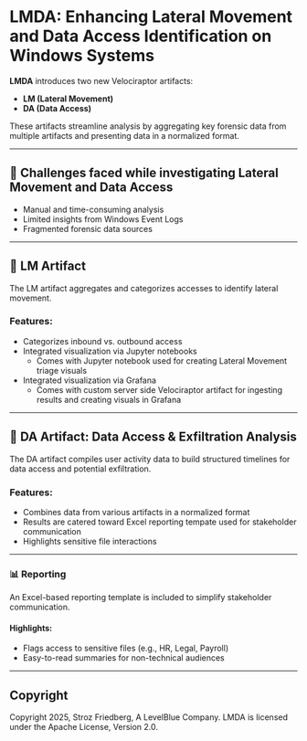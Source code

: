 # LMDA: Enhancing Lateral Movement and Data Access Identification on Windows Systems

**LMDA** introduces two new Velociraptor artifacts:
- **LM (Lateral Movement)**
- **DA (Data Access)**

These artifacts streamline analysis by aggregating key forensic data from multiple artifacts and presenting data in a normalized format.

---

## 🚧 Challenges faced while investigating Lateral Movement and Data Access
- Manual and time-consuming analysis
- Limited insights from Windows Event Logs
- Fragmented forensic data sources

---

## 🧭 LM Artifact
The LM artifact aggregates and categorizes accesses to identify lateral movement.

### Features:
- Categorizes inbound vs. outbound access
- Integrated visualization via Jupyter notebooks
  - Comes with Jupyter notebook used for creating Lateral Movement triage visuals
- Integrated visualization via Grafana
  - Comes with custom server side Velociraptor artifact for ingesting results and creating visuals in Grafana

---

## 📂 DA Artifact: Data Access & Exfiltration Analysis
The DA artifact compiles user activity data to build structured timelines for data access and potential exfiltration.

### Features:
- Combines data from various artifacts in a normalized format
- Results are catered toward Excel reporting tempate used for stakeholder communication
- Highlights sensitive file interactions

---

### 📊 Reporting
An Excel-based reporting template is included to simplify stakeholder communication.

#### Highlights:
- Flags access to sensitive files (e.g., HR, Legal, Payroll)
- Easy-to-read summaries for non-technical audiences

---

## Copyright

Copyright 2025, Stroz Friedberg, A LevelBlue Company. LMDA is licensed under the Apache License, Version 2.0.
